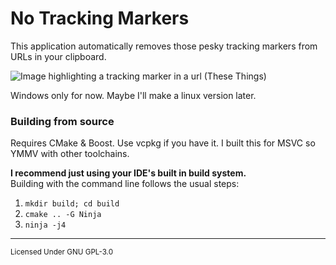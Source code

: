 # No Tracking Markers

This application automatically removes those pesky tracking markers from URLs in your clipboard.

![Image highlighting a tracking marker in a url](https://r2.grsan.xyz/ntmpreview.png) (These Things)

Windows only for now. Maybe I'll make a linux version later.

### Building from source
Requires CMake & Boost. Use vcpkg if you have it. I built this for MSVC so YMMV with other toolchains.

**I recommend just using your IDE's built in build system.**<br>
Building with the command line follows the usual steps:
1. `mkdir build; cd build`
2. `cmake .. -G Ninja`
3. `ninja -j4`

---
<sub>Licensed Under GNU GPL-3.0</sub>